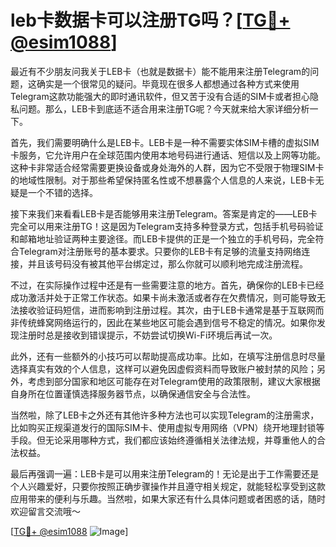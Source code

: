 # leb卡数据卡可以注册TG吗？[[TG💪+ @esim1088](https://t.me/s/esim1088)]

最近有不少朋友问我关于LEB卡（也就是数据卡）能不能用来注册Telegram的问题，这确实是一个很常见的疑问。毕竟现在很多人都想通过各种方式来使用Telegram这款功能强大的即时通讯软件，但又苦于没有合适的SIM卡或者担心隐私问题。那么，LEB卡到底适不适合用来注册TG呢？今天就来给大家详细分析一下。

首先，我们需要明确什么是LEB卡。LEB卡是一种不需要实体SIM卡槽的虚拟SIM卡服务，它允许用户在全球范围内使用本地号码进行通话、短信以及上网等功能。这种卡非常适合经常需要更换设备或身处海外的人群，因为它不受限于物理SIM卡的地域性限制。对于那些希望保持匿名性或不想暴露个人信息的人来说，LEB卡无疑是一个不错的选择。

接下来我们来看看LEB卡是否能够用来注册Telegram。答案是肯定的——LEB卡完全可以用来注册TG！这是因为Telegram支持多种登录方式，包括手机号码验证和邮箱地址验证两种主要途径。而LEB卡提供的正是一个独立的手机号码，完全符合Telegram对注册账号的基本要求。只要你的LEB卡有足够的流量支持网络连接，并且该号码没有被其他平台绑定过，那么你就可以顺利地完成注册流程。

不过，在实际操作过程中还是有一些需要注意的地方。首先，确保你的LEB卡已经成功激活并处于正常工作状态。如果卡尚未激活或者存在欠费情况，则可能导致无法接收验证码短信，进而影响到注册过程。其次，由于LEB卡通常是基于互联网而非传统蜂窝网络运行的，因此在某些地区可能会遇到信号不稳定的情况。如果你发现注册时总是接收到错误提示，不妨尝试切换Wi-Fi环境后再试一次。

此外，还有一些额外的小技巧可以帮助提高成功率。比如，在填写注册信息时尽量选择真实有效的个人信息，这样可以避免因虚假资料而导致账户被封禁的风险；另外，考虑到部分国家和地区可能存在对Telegram使用的政策限制，建议大家根据自身所在位置谨慎选择服务器节点，以确保通信安全与合法性。

当然啦，除了LEB卡之外还有其他许多种方法也可以实现Telegram的注册需求，比如购买正规渠道发行的国际SIM卡、使用虚拟专用网络（VPN）绕开地理封锁等手段。但无论采用哪种方式，我们都应该始终遵循相关法律法规，并尊重他人的合法权益。

最后再强调一遍：LEB卡是可以用来注册Telegram的！无论是出于工作需要还是个人兴趣爱好，只要你按照正确步骤操作并且遵守相关规定，就能轻松享受到这款应用带来的便利与乐趣。当然啦，如果大家还有什么具体问题或者困惑的话，随时欢迎留言交流哦～

[[TG💪+ @esim1088](https://t.me/s/esim1088) ![Image](https://i.postimg.cc/4NQfJmqS/Snipaste-2025-05-13-00-14-12.png)]